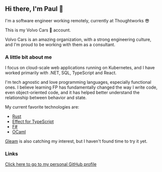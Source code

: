 ## Hi there, I'm Paul 👋

I'm a software engineer working remotely, currently at Thoughtworks 😎

This is my Volvo Cars 🚙 account.

Volvo Cars is an amazing organization, with a strong engineering culture, and I'm proud to be working with them as a consultant.

### A little bit about me

I focus on cloud-scale web applications running on Kubernetes, and I have worked primarily with .NET, SQL, TypeScript and React.

I'm tech agnostic and love programming languages, especially functional ones. I believe learning FP has fundamentally changed the way I write code, even object-oriented code, and it has helped better understand the relationship between behavior and state.

My current favorite technologies are:

- [Rust](https://www.rust-lang.org/)
- [Effect for TypeScript](https://github.com/Effect-TS/effect)
- [F#](https://fsharp.org/)
- [OCaml](https://ocaml.org)

[Gleam](https://gleam.run/) is also catching my interest, but I haven't found time to try it yet.

### Links

[Click here to go to my personal GitHub profile](https://github.com/brokenthorn/)
